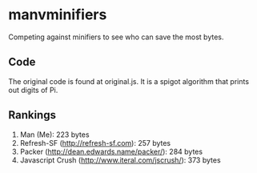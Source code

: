 # manvminifiers
Competing against minifiers to see who can save the most bytes.
## Code
The original code is found at original.js. It is a spigot algorithm that prints out digits of Pi.
## Rankings
1. Man (Me): 223 bytes
2. Refresh-SF (http://refresh-sf.com): 257 bytes
3. Packer (http://dean.edwards.name/packer/): 284 bytes
4. Javascript Crush (http://www.iteral.com/jscrush/): 373 bytes
